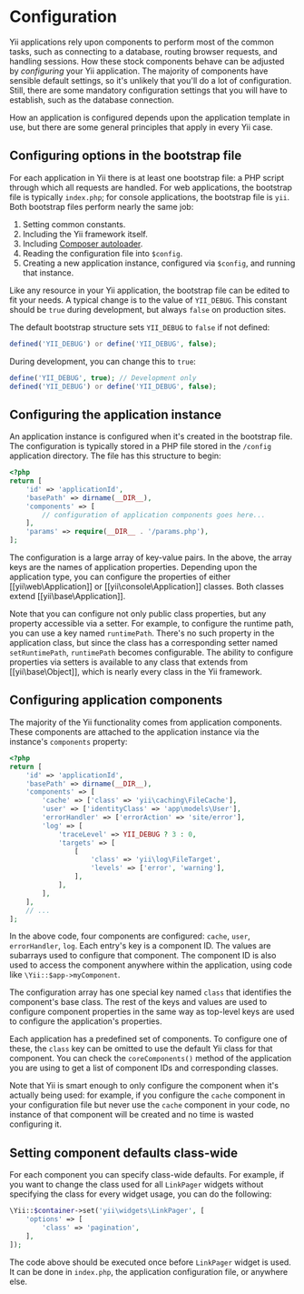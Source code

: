 Configuration
=============

Yii applications rely upon components to perform most of the common tasks, such as connecting to a database, routing browser
requests, and handling sessions. How these stock components behave can be adjusted by *configuring* your Yii application.
The majority of components have sensible default settings, so it's unlikely that you'll do a lot of configuration. Still, there are some mandatory configuration settings that you will have to establish, such as the database connection.

How an application is configured depends upon the application template in use, but there are some general principles that apply in every Yii case.

Configuring options in the bootstrap file
-----------------------------------------

For each application in Yii there is at least one bootstrap file: a PHP script through which all requests are handled. For web applications, the bootstrap file is  typically `index.php`; for
console applications, the bootstrap file is `yii`. Both bootstrap files perform nearly the same job:

1. Setting common constants.
2. Including the Yii framework itself.
3. Including [Composer autoloader](http://getcomposer.org/doc/01-basic-usage.md#autoloading).
4. Reading the configuration file into `$config`.
5. Creating a new application instance, configured via `$config`, and running that instance.

Like any resource in your Yii application, the bootstrap file can be edited to fit your needs. A typical change is to the value of `YII_DEBUG`. This constant should be `true` during development, but always `false` on production sites.

The default bootstrap structure sets `YII_DEBUG` to `false` if not defined:

```php
defined('YII_DEBUG') or define('YII_DEBUG', false);
```

During development, you can change this to `true`:

```php
define('YII_DEBUG', true); // Development only 
defined('YII_DEBUG') or define('YII_DEBUG', false);
```

Configuring the application instance
------------------------------------

An application instance is configured when it's created in the bootstrap file. The configuration is typically
stored in a PHP file stored in the `/config` application directory. The file has this structure to begin:

```php
<?php
return [
    'id' => 'applicationId',
    'basePath' => dirname(__DIR__),
    'components' => [
        // configuration of application components goes here...
    ],
    'params' => require(__DIR__ . '/params.php'),
];
```

The configuration is a large array of key-value pairs. In the above, the array keys are the names of application properties. Depending upon the application type, you can configure the properties of
either [[yii\web\Application]] or [[yii\console\Application]] classes. Both classes extend  [[yii\base\Application]].

Note that you can configure not only public class properties, but any property accessible via a setter. For example, to
  configure the runtime path, you can use a key named `runtimePath`. There's no such property in the application class, but
  since the class has a corresponding setter named `setRuntimePath`, `runtimePath` becomes configurable.
  The ability to configure properties via setters is available to any class that extends from [[yii\base\Object]], which is nearly every class in the Yii framework.

Configuring application components
----------------------------------

The majority of the Yii functionality comes from application components. These components are attached to the application instance via the instance's `components` property:

```php
<?php
return [
    'id' => 'applicationId',
    'basePath' => dirname(__DIR__),
    'components' => [
        'cache' => ['class' => 'yii\caching\FileCache'],
        'user' => ['identityClass' => 'app\models\User'],
        'errorHandler' => ['errorAction' => 'site/error'],
        'log' => [
            'traceLevel' => YII_DEBUG ? 3 : 0,
            'targets' => [
                [
                    'class' => 'yii\log\FileTarget',
                    'levels' => ['error', 'warning'],
                ],
            ],
        ],
    ],
    // ...
];
```

In the above code, four components are configured: `cache`, `user`, `errorHandler`, `log`. Each entry's key is a component ID. The values are subarrays used to configure that component. The component ID is also used to access the component anywhere within the application, using code like `\Yii::$app->myComponent`.

The configuration array has one special key named `class` that identifies the component's base class. The rest of the keys and values are used
to configure component properties in the same way as top-level keys are used to configure the application's properties.

Each application has a predefined set of components. To configure one of these, the `class` key can be omitted to use the default Yii class for that component. You can check the `coreComponents()` method of the application you are using
to get a list of component IDs and corresponding classes.

Note that Yii is smart enough to only configure the component when it's actually being used: for example, if you configure the `cache` component in your configuration file but never use the `cache` component in your code, no instance of that component will be created and no time is wasted configuring it.

Setting component defaults class-wide
------------------------------------

For each component you can specify class-wide defaults. For example, if you want to change the class used for all `LinkPager`
widgets without specifying the class for every widget usage, you can do the following:

```php
\Yii::$container->set('yii\widgets\LinkPager', [
    'options' => [
        'class' => 'pagination',
    ],
]);
```

The code above should be executed once before `LinkPager` widget is used. It can be done in `index.php`, the application
configuration file, or anywhere else.

